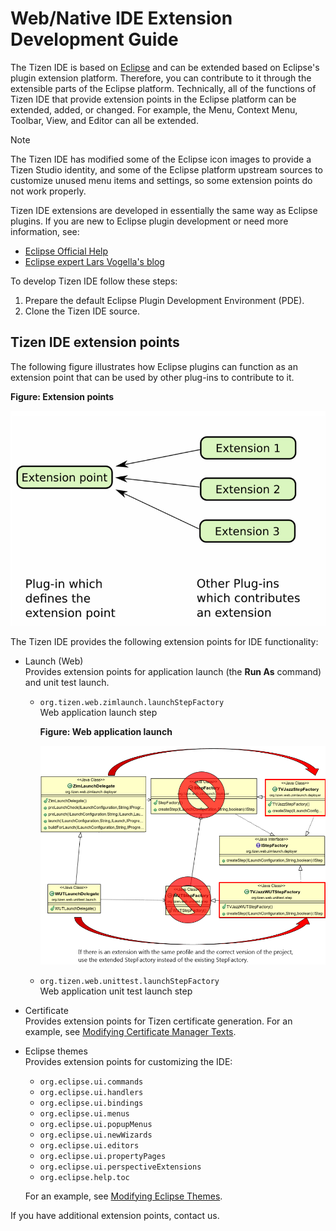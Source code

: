 # Web/Native IDE Extension Development Guide

The Tizen IDE is based on [Eclipse](http://www.eclipse.org/) and can be extended based on Eclipse's plugin extension platform. Therefore, you can contribute to it through the extensible parts of the Eclipse platform. Technically, all of the functions of Tizen IDE that provide extension points in the Eclipse platform can be extended, added, or changed. For example, the Menu, Context Menu, Toolbar, View, and Editor can all be extended.

> [!NOTE]
> The Tizen IDE has modified some of the Eclipse icon images to provide a Tizen Studio identity, and some of the Eclipse platform upstream sources to customize unused menu items and settings, so some extension points do not work properly.

Tizen IDE extensions are developed in essentially the same way as Eclipse plugins. If you are new to Eclipse plugin development or need more information, see:
- [Eclipse Official Help](https://help.eclipse.org/)
- [Eclipse expert Lars Vogella's blog](http://www.vogella.com/tutorials/EclipsePlugin/article.html)

To develop Tizen IDE follow these steps:

1. Prepare the default Eclipse Plugin Development Environment (PDE).
2. Clone the Tizen IDE source.

## Tizen IDE extension points

The following figure illustrates how Eclipse plugins can function as an extension point that can be used by other plug-ins to contribute to it.

**Figure: Extension points**

![Extension points](media/ext-point.png)

The Tizen IDE provides the following extension points for IDE functionality:

- Launch (Web)  
  Provides extension points for application launch (the **Run As** command) and unit test launch.
  - `org.tizen.web.zimlaunch.launchStepFactory`  
    Web application launch step

    **Figure: Web application launch**

    ![Web application launch](media/launch-ext.png)
  - `org.tizen.web.unittest.launchStepFactory`  
    Web application unit test launch step
     
- Certificate  
  Provides extension points for Tizen certificate generation. For an example, see [Modifying Certificate Manager Texts](example-web-certi-ext.md).

- Eclipse themes  
  Provides extension points for customizing the IDE:
  - `org.eclipse.ui.commands`
  - `org.eclipse.ui.handlers`
  - `org.eclipse.ui.bindings`
  - `org.eclipse.ui.menus`
  - `org.eclipse.ui.popupMenus`
  - `org.eclipse.ui.newWizards`
  - `org.eclipse.ui.editors`
  - `org.eclipse.ui.propertyPages`
  - `org.eclipse.ui.perspectiveExtensions`
  - `org.eclipse.help.toc`

  For an example, see [Modifying Eclipse Themes](example-web-theme-ext.md).

If you have additional extension points, contact us.
